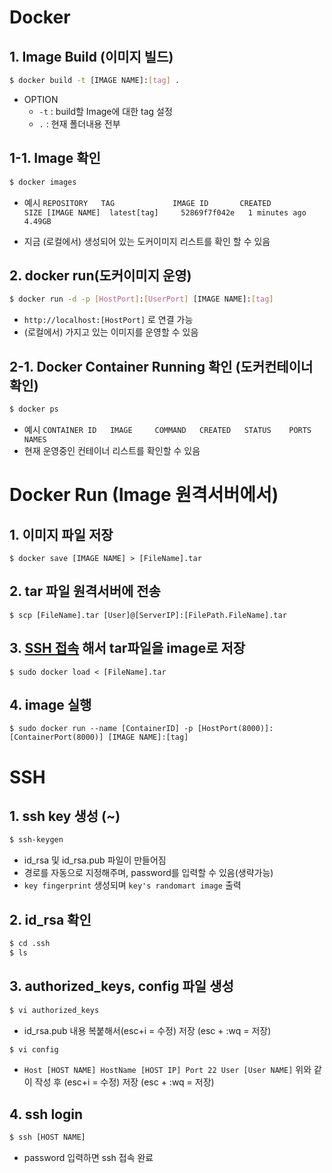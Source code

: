 # Docker

## 1. Image Build (이미지 빌드)

```bash
$ docker build -t [IMAGE NAME]:[tag] .
```

- OPTION
  - `-t` : build할 Image에 대한 tag 설정
  - `.` : 현재 폴더내용 전부

## 1-1. Image 확인

```bash
$ docker images
```

* 예시
  `REPOSITORY   TAG       		IMAGE ID       CREATED          SIZE
  [IMAGE NAME]  latest[tag]    	52869f7f042e   1 minutes ago   	4.49GB`

* 지금 (로컬에서) 생성되어 있는 도커이미지 리스트를 확인 할 수 있음

## 2. docker run(도커이미지 운영)

```bash
$ docker run -d -p [HostPort]:[UserPort] [IMAGE NAME]:[tag]
```

* `http://localhost:[HostPort]` 로 연결 가능
* (로컬에서) 가지고 있는 이미지를 운영할 수 있음

## 2-1. Docker Container Running 확인 (도커컨테이너 확인)

```bash
$ docker ps
```

* 예시
  `CONTAINER ID   IMAGE     COMMAND   CREATED   STATUS    PORTS     NAMES`
* 현재 운영중인 컨테이너 리스트를 확인할 수 있음

# Docker Run (Image 원격서버에서)

## 1. 이미지 파일 저장

```Linux
$ docker save [IMAGE NAME] > [FileName].tar
```

## 2. tar 파일 원격서버에 전송

```Linux
$ scp [FileName].tar [User]@[ServerIP]:[FilePath.FileName].tar
```

## 3.  [SSH 접속](#SSH) 해서  tar파일을 image로 저장

```Linux.server
$ sudo docker load < [FileName].tar
```

## 4. image 실행

```Linux.server
$ sudo docker run --name [ContainerID] -p [HostPort(8000)]:[ContainerPort(8000)] [IMAGE NAME]:[tag]
```

# SSH

## 1. ssh key 생성 (~)

```bash
$ ssh-keygen
```

* id_rsa 및 id_rsa.pub 파일이 만들어짐
* 경로를 자동으로 지정해주며, password를 입력할 수 있음(생략가능)
* `key fingerprint` 생성되며 `key's randomart image` 출력

## 2. id_rsa 확인

```bash
$ cd .ssh
$ ls
```

## 3. authorized_keys, config 파일 생성

```bash
$ vi authorized_keys
```

* id_rsa.pub 내용 복붙해서(esc+i = 수정) 저장 (esc + :wq = 저장)

```bash
$ vi config
```

* `Host [HOST NAME]
          HostName [HOST IP]
          Port 22
          User [User NAME]`
  위와 같이 작성 후 (esc+i = 수정) 저장 (esc + :wq = 저장)

## 4. ssh login

```bash
$ ssh [HOST NAME]
```

* password 입력하면 ssh 접속 완료


